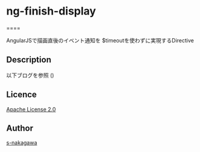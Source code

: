 # ng-finish-display
====

AngularJSで描画直後のイベント通知を
$timeoutを使わずに実現するDirective

## Description

以下ブログを参照
()

## Licence

[Apache License 2.0](https://github.com/s-nakagawa/ng-finish-display/blob/master/LICENSE)

## Author

[s-nakagawa](https://github.com/s-nakagawa)
